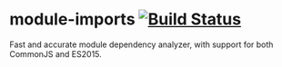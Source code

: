 # module-imports [![Build Status](https://travis-ci.org/benjamn/module-imports.svg)](https://travis-ci.org/benjamn/module-imports)

Fast and accurate module dependency analyzer, with support for both CommonJS and ES2015.
